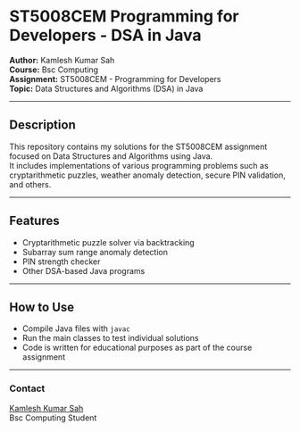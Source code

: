 # ST5008CEM Programming for Developers - DSA in Java

**Author:** Kamlesh Kumar Sah  
**Course:** Bsc Computing  
**Assignment:** ST5008CEM - Programming for Developers  
**Topic:** Data Structures and Algorithms (DSA) in Java

---

## Description

This repository contains my solutions for the ST5008CEM assignment focused on Data Structures and Algorithms using Java.  
It includes implementations of various programming problems such as cryptarithmetic puzzles, weather anomaly detection, secure PIN validation, and others.

---

## Features

- Cryptarithmetic puzzle solver via backtracking  
- Subarray sum range anomaly detection  
- PIN strength checker  
- Other DSA-based Java programs

---

## How to Use

- Compile Java files with `javac`  
- Run the main classes to test individual solutions  
- Code is written for educational purposes as part of the course assignment

---

### Contact

[Kamlesh Kumar Sah](https://sahkamlesh.com.np)   
Bsc Computing Student  
